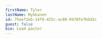 ```yaml
---
firstName: Tyler
lastName: Mykkanen
id: 75eef2eb-14f9-425c-ac80-0478fe7b6d2c
guest: false
bio: Lead pastor
---
```

